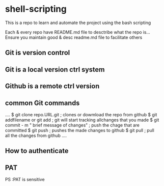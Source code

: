 # shell-scripting
This is a repo to learn and automate the project using the bash scripting

Each & every repo have README.md file to desctribe what the repo is...
Ensure you maintain good & desc readme.md file to facilitate others


## Git is version control 

## Git is a local version ctrl system

## Github is a remote ctrl version

## common Git commands
....
$ git clone repo.URL.git                     ; clones or dowmload the repo from github
$ git addfilename or git add                 ; git will start tracking allchanges that you made
$ git commit - m " brief message of changes" ; push the chage that are committed
$ git push                                   ; pushes the made changes to github
$ git pull                                   ; pull all the changes from github
....

## How to authenticate 

## PAT





PS :PAT is sensitive

